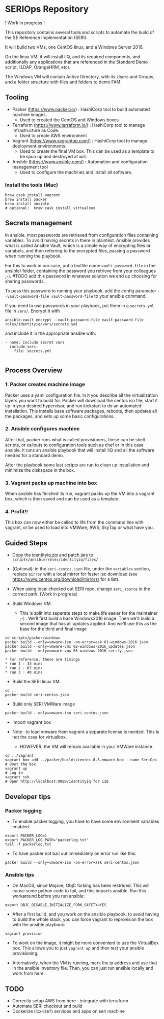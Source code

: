 # SERIOps Repository

! Work in progress ! 

This repository contains several tools and scripts to automate the build of the SE Reference Implementation (SERI).

It will build two VMs, one CentOS linux, and a Windows Server 2016.

On the linux VM, it will install IIQ, and its required components, and additionally any applications that are referenced in the Standard Demo script. (LDAP, OrangeHRM, etc). 

The Windows VM will contain Active Directory, with its Users and Groups, and a folder structure with files and folders to demo FAM.

## Tooling

* Packer (https://www.packer.io/) : HashiCorp tool to build automated machine images.
    * Used to created the CentOS and Windows boxes
* Terraform (https://www.terraform.io/) : HashiCorp tool to manage Infrastructure as Code.
    * Used to create AWS environment
* Vagrant (https://www.vagrantup.com/) : HashiCorp tool to manage deployment environments.
    * Used to create the final VM box. This can be used as a template to be spun up and destroyed at will.
* Ansible (https://www.ansible.com/) : Automation and configuration management tool
    * Used to configure the machines and install all software.
 
### Install the tools (Mac)

```shell
brew cask install vagrant
brew install packer
brew install ansible
# optional:  brew cask install virtualbox 
```

## Secrets management

In ansible, most passwords are retrieved from configuration files containing variables. To avoid having secrets in there in plaintext, Ansible provides what is called Ansible Vault, which is a simple way of encrypting files or variabels, and then referring to the encrypted files, passing a password when running the playbook.

For this to work in our case, put a textfile name `vault-password-file` in the ansible/ folder, containing the password you retrieve from your colleagues ;-). #TODO add this password in whatever solution we end up choosing for sharing passwords.

To pass this password to running your playbook, add the config paramater `--vault-password-file vault-password-file` to your ansible command.

If you need to use passwords in your playbook, put them in a `secrets.yml` file in `vars/`. Encrypt it with 
```
ansible-vault encrypt --vault-password-file vault-password-file roles/identityiq/vars/secrets.yml
```
and include it in the appropriate ansible with:
```
- name: Include secret vars
  include_vars:
    file: secrets.yml
    
```
## Process Overview

### 1. Packer creates machine image

Packer uses a yaml configuration file. In it you describe all the virtualization layers you want to build for. Packer will download the centos iso file, start it up in your desired hypervisor, and run kickstart to do an automated installation. This installs base software packages, reboots, then updates all the packages, and sets up some basic configurations.

### 2. Ansible configures machine

After that, packer runs what is called provisioners, these can be shell scripts, or callouts to configuration tools such as chef or in this case ansible. It runs an ansible playbook that will install IIQ and all the software needed for a standard demo.

After the playbook some last scripts are run to clean up installation and minimize the diskspace in the box.
### 3. Vagrant packs up machine into box

When ansible has finished its run, vagrant packs up the VM into a vagrant box, which is then saved and can be used as a template.
### 4. Profit!!

This box can now either be called to life from the command line with vagrant, or be used to load into VMWare, AWS, SkyTap or what have you.

## Guided Steps

* Copy the identityiq.zip and patch jars to `scripts/ansible/roles/identityiq/files/`
* (Optional): in the `seri-centos.json` file, under the `variables` section, replace `mirror` with a local mirror for faster iso download (see https://www.centos.org/download/mirrors/ for a list).
* When using local checked out SERI repo, change `seri_source` to the correct path. (Work in progress)

* Build Windows VM
    * This is split into seperate steps to make life easier for the maintainer ;-) . We'll first build a base Windows2016 image. Then we'll build a second image that has all updates applied. And we'll use this as the base for the third and final image
```
cd scripts/packer/windows
packer build --only=vmware-iso -on-error=ask 01-windows-2016.json
packer build --only=vmware-vmx 02-windows-2016_updates.json
packer build --only=vmware-vmx 03-windows-2016_serify.json
```
    * For reference, these are timings
    * run 1 : 33 mins
    * run 2 : 67 mins
    * run 3 : 40 mins

* Build the SERI linux VM.
```
cd ..
packer build seri-centos.json
```

* Build only SERI VMWare image
```
packer build --only=vmware-iso seri-centos.json
```

* Import vagrant box

* Note : to load vmware from vagrant a separate license is needed. This is not the case for virtualbox.
    * HOWEVER, the VM will remain available in your VMWare instance.

```
cd ../vagrant
vagrant box add ../packer/builds/centos-8.3.vmware.box --name SeriOps
# Boot the box
vagrant up
# Log in
vagrant ssh
# Open http://localhost:8080/identityiq for IIQ
```

## Developer tips
 
### Packer logging

* To enable packer logging, you have to have some environment variables enabled:
```
export PACKER_LOG=1
export PACKER_LOG_PATH="packerlog.txt"
tail -f packerlog.txt
```

* To have packer not bail out immediately on error run like this:
```
packer build --only=vmware-iso -on-error=ask seri-centos.json
```

### Ansible tips

* On MacOS, since Mojave, ObjC forking has been restriced. This will cause some python code to fail, and this impacts ansible. Run this workaround before you run ansible:
```
export OBJC_DISABLE_INITIALIZE_FORK_SAFETY=YES
```

* After a first build, and you work on the ansible playbook, to avoid having to build the whole stack, you can force vagrant to reprovision the box with the ansible playbook: 
```
vagrant provision
```

* To work on the image, it might be more convenient to use the VirtualBox box. This allows you to just `vagrant up` and then test your ansible provisioning.

* Alternatively, when the VM is running, mark the ip address and use that in the ansible inventory file. Then, you can just run ansible locally and work from here.
## TODO

* Correctly setup AWS from here - integrate with terraform
* Automate SERI checkout and build
* Dockerize (lcx-ize?) services and apps on seri machine